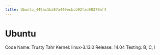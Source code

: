 ```yaml
---
title: Ubuntu_449ac1ba87a440ecbcb92fad08379af4
---
```


# Ubuntu

Code Name: Trusty Tahr
Kernel: linux-3.13.0
Release: 14.04
Testing: B, C, I